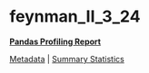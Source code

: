 # feynman_II_3_24

[**Pandas Profiling Report**](https://epistasislab.github.io/pmlb/profile/feynman_II_3_24.html)

[Metadata](metadata.yaml) | [Summary Statistics](summary_stats.tsv)

